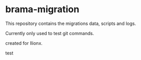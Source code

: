 # brama-migration

This repository contains the migrations data, scripts and logs.

Currently only used to test git commands.

created for Ilionx.

test
